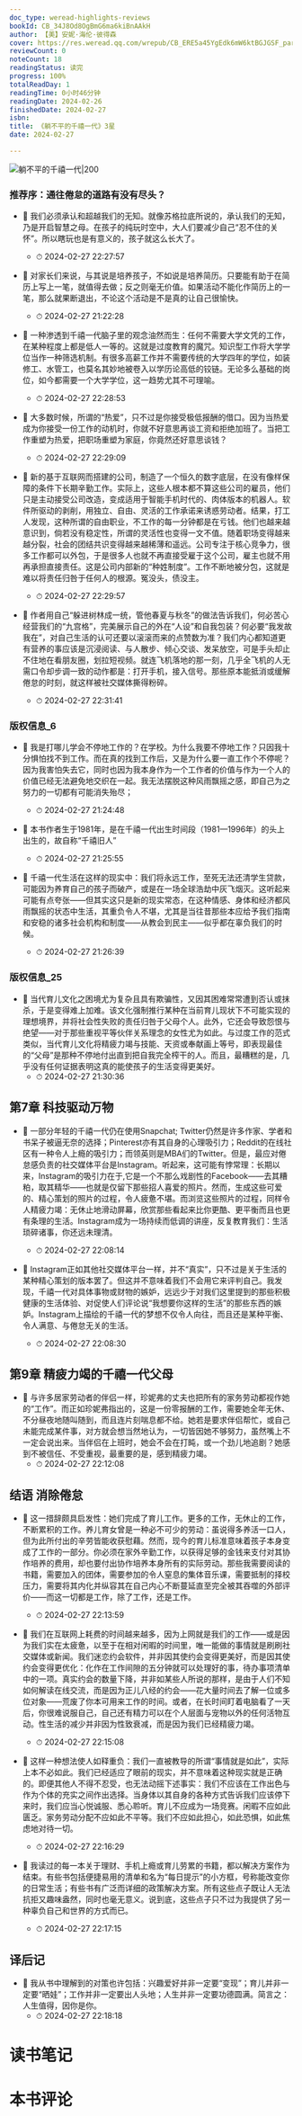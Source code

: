 ```yaml
---
doc_type: weread-highlights-reviews
bookId: CB_34J8Od8OgBmG6ma6kiBnAAkH
author: 【美】安妮·海伦·彼得森
cover: https://res.weread.qq.com/wrepub/CB_ERE5a45YgEdk6mW6ktBGJGSF_parsecover
reviewCount: 0
noteCount: 18
readingStatus: 读完
progress: 100%
totalReadDay: 1
readingTime: 0小时46分钟
readingDate: 2024-02-26
finishedDate: 2024-02-27
isbn: 
title: 《躺不平的千禧一代》3星
date: 2024-02-27

---
```


![ 躺不平的千禧一代|200](https://res.weread.qq.com/wrepub/CB_ERE5a45YgEdk6mW6ktBGJGSF_parsecover)


### 推荐序：通往倦怠的道路有没有尽头？


- 📌 我们必须承认和超越我们的无知。就像苏格拉底所说的，承认我们的无知，乃是开启智慧之母。在孩子的纯玩时空中，大人们要减少自己“忍不住的关怀”。所以瞎玩也是有意义的，孩子就这么长大了。 
    - ⏱ 2024-02-27 22:27:57 

- 📌 对家长们来说，与其说是培养孩子，不如说是培养简历。只要能有助于在简历上写上一笔，就值得去做；反之则毫无价值。如果活动不能化作简历上的一笔，那么就果断退出，不论这个活动是不是真的让自己很愉快。 
    - ⏱ 2024-02-27 21:22:28 

- 📌 一种渗透到千禧一代脑子里的观念油然而生：任何不需要大学文凭的工作，在某种程度上都是低人一等的。这就是过度教育的魔咒。知识型工作将大学学位当作一种筛选机制。有很多高薪工作并不需要传统的大学四年的学位，如装修工、水管工，也莫名其妙地被卷入以学历论高低的铰链。无论多么基础的岗位，如今都需要一个大学学位，这一趋势尤其不可理喻。 
    - ⏱ 2024-02-27 22:28:53 

- 📌 大多数时候，所谓的“热爱”，只不过是你接受极低报酬的借口。因为当热爱成为你接受一份工作的动机时，你就不好意思再谈工资和拒绝加班了。当把工作重塑为热爱，把职场重塑为家庭，你竟然还好意思谈钱？ 
    - ⏱ 2024-02-27 22:29:09 

- 📌 新的基于互联网而搭建的公司，制造了一个恒久的数字底层，在没有像样保障的条件下长期辛勤工作。实际上，这些人根本都不算这些公司的雇员，他们只是主动接受公司改造，变成适用于智能手机时代的、肉体版本的机器人。软件所驱动的剥削，用独立、自由、灵活的工作承诺来诱惑劳动者。结果，打工人发现，这种所谓的自由职业，不工作的每一分钟都是在亏钱。他们也越来越意识到，倘若没有稳定性，所谓的灵活性也变得一文不值。随着职场变得越来越分裂，社会的团结共识变得越来越稀薄和遥远。公司专注于核心竞争力，很多工作都可以外包，于是很多人也就不再直接受雇于这个公司，雇主也就不用再承担直接责任。这是公司内部新的“种姓制度”。工作不断地被分包，这就是难以将责任归咎于任何人的根源。冤没头，债没主。 
    - ⏱ 2024-02-27 22:29:57 

- 📌 作者用自己“躲进树林成一统，管他春夏与秋冬”的做法告诉我们，何必苦心经营我们的“九宫格”，完美展示自己的外在“人设”和自我包装？何必要“我发故我在”，对自己生活的认可还要以滚滚而来的点赞数为准？我们内心都知道更有营养的事应该是沉浸阅读、与人散步、倾心交谈、发呆放空，可是手头却止不住地在看朋友圈，划拉短视频。就连飞机落地的那一刻，几乎全飞机的人无需口令却步调一致的动作都是：打开手机，接入信号。那些原本能抵消或缓解倦怠的时刻，就这样被社交媒体撕得粉碎。 
    - ⏱ 2024-02-27 22:31:41 
### 版权信息_6


- 📌 我是打哪儿学会不停地工作的？在学校。为什么我要不停地工作？只因我十分惧怕找不到工作。而在真的找到工作后，又是为什么要一直工作个不停呢？因为我害怕失去它，同时也因为我本身作为一个工作者的价值与作为一个人的价值已经无法避免地交织在一起。我无法摆脱这种风雨飘摇之感，即自己为之努力的一切都有可能消失殆尽； 
    - ⏱ 2024-02-27 21:24:48 

- 📌 本书作者生于1981年，是在千禧一代出生时间段（1981—1996年）的头上出生的，故自称“千禧旧人” 
    - ⏱ 2024-02-27 21:25:55 

- 📌 千禧一代生活在这样的现实中：我们将永远工作，至死无法还清学生贷款，可能因为养育自己的孩子而破产，或是在一场全球浩劫中灰飞烟灭。这听起来可能有点夸张——但其实这只是新的现实常态，在这种情感、身体和经济都风雨飘摇的状态中生活，其重负令人不堪，尤其是当往昔那些本应给予我们指南和安稳的诸多社会机构和制度——从教会到民主——似乎都在辜负我们的时候。 
    - ⏱ 2024-02-27 21:26:39 
### 版权信息_25


- 📌 当代育儿文化之困境尤为复杂且具有欺骗性，又因其困难常常遭到否认或抹杀，于是变得难上加难。该文化强制推行某种在当前育儿现状下不可能实现的理想境界，并将社会性失败的责任归咎于父母个人。此外，它还会导致怨恨与绝望——对于那些重视平等伙伴关系理念的女性尤为如此。与过度工作的范式类似，当代育儿文化将精疲力竭与技能、天资或奉献画上等号，即表现最佳的“父母”是那种不停地付出直到把自我完全榨干的人。而且，最糟糕的是，几乎没有任何证据表明这真的能使孩子的生活变得更美好。 
    - ⏱ 2024-02-27 21:30:36 
## 第7章 科技驱动万物


- 📌 一部分年轻的千禧一代仍在使用Snapchat; Twitter仍然是许多作家、学者和书呆子被逼无奈的选择；Pinterest亦有其自身的心理吸引力；Reddit的在线社区有一种令人上瘾的吸引力；而领英则是MBA们的Twitter。但是，最应对倦怠感负责的社交媒体平台是Instagram。听起来，这可能有悖常理：长期以来，Instagram的吸引力在于,它是一个不那么戏剧性的Facebook——去其糟粕，取其精华——也就是仅留下那些招人喜爱的照片。然而，生成这些可爱的、精心策划的照片的过程，令人疲惫不堪。而浏览这些照片的过程，同样令人精疲力竭：无休止地滑动屏幕，欣赏那些看起来比你更酷、更平衡而且也更有条理的生活。Instagram成为一场持续而低调的讲座，反复教育我们：生活琐碎诸事，你还远未理清。 
    - ⏱ 2024-02-27 22:08:14 

- 📌 Instagram正如其他社交媒体平台一样，并不“真实”，只不过是关于生活的某种精心策划的版本罢了。但这并不意味着我们不会用它来评判自己。我发现，千禧一代对具体事物或财物的嫉妒，远远少于对我们这里提到的那些积极健康的生活体验、对促使人们评论说“我想要你这样的生活”的那些东西的嫉妒。Instagram上描绘的千禧一代的梦想不仅令人向往，而且还是某种平衡、令人满意、与倦怠无关的生活。 
    - ⏱ 2024-02-27 22:08:30 
## 第9章 精疲力竭的千禧一代父母


- 📌 与许多居家劳动者的伴侣一样，珍妮弗的丈夫也把所有的家务劳动都视作她的“工作”。而正如珍妮弗指出的，这是一份零报酬的工作，需要她全年无休、不分昼夜地随叫随到，而且连片刻喘息都不给。她若是要求伴侣帮忙，或自己未能完成某件事，对方就会想当然地认为，一切皆因她不够努力，虽然嘴上不一定会说出来。当伴侣在上班时，她会不会在打盹，或一个劲儿地追剧？她感到不被信任、不受重视，最重要的是，感到精疲力竭。 
    - ⏱ 2024-02-27 22:12:08 
## 结语 消除倦怠


- 📌 这一措辞颇具启发性：她们完成了育儿工作。更多的工作，无休止的工作，不断累积的工作。养儿育女曾是一种必不可少的劳动：虽说得多养活一口人，但为此所付出的辛劳皆能收获慰藉。然而，现今的育儿标准意味着孩子本身变成了工作的一部分。你必须在家外辛勤工作，以获得足够的金钱来支付对其协作培养的费用，却也要付出协作培养本身所有的实际劳动。那些我需要阅读的书籍，需要加入的团体，需要参加的令人窒息的集体音乐课，需要抵制的择校压力，需要将其内化并纵容其在自己内心不断蔓延直至完全被其吞噬的外部评价——而这一切都是工作，除了工作，还是工作。 
    - ⏱ 2024-02-27 22:13:59 

- 📌 我们在互联网上耗费的时间越来越多，因为上网就是我们的工作——或是因为我们实在太疲惫，以至于在相对闲暇的时间里，唯一能做的事情就是刷刷社交媒体或新闻。我们迷恋约会软件，并非因其使约会变得更美好，而是因其使约会变得更优化：化作在工作间隙的五分钟就可以处理好的事，待办事项清单中的一项。真实约会的数量下降，并非如某些人所说的那样，是由于人们不知如何解读在线交流，而是因为正儿八经的约会——花大量时间去了解一位或多位对象——荒废了你本可用来工作的时间。或者，在长时间盯着电脑看了一天后，你很难说服自己，自己还有精力可以在个人层面与宠物以外的任何活物互动。性生活的减少并非因为性致衰减，而是因为我们已经精疲力竭。 
    - ⏱ 2024-02-27 22:15:08 

- 📌 这样一种想法使人如释重负：我们一直被教导的所谓“事情就是如此”，实际上本不必如此。我们已经适应了眼前的现实，并不意味着这种现实就是正确的。即便其他人不得不忍受，也无法动摇下述事实：我们不应该在工作出色与作为个体的充实之间作出选择。当身体以其自身的各种方式告诉我们应该停下来时，我们应当心悦诚服、悉心聆听。育儿不应成为一场竞赛。闲暇不应如此匮乏。家务劳动分配不应如此不平等。我们不应如此担心，如此恐惧，如此焦虑地对待一切。 
    - ⏱ 2024-02-27 22:16:29 

- 📌 我读过的每一本关于理财、手机上瘾或育儿劳累的书籍，都以解决方案作为结束。有些书包括便捷易用的清单和名为“每日提示”的小方框，号称能改变你的日常生活；有些书有广泛而详细的政策解决方案。所有这些点子既让人无法抗拒又趣味盎然，同时也毫无意义。说到底，这些点子只不过为我提供了另一种辜负自己和世界的方式而已。 
    - ⏱ 2024-02-27 22:17:15 
## 译后记


- 📌 我从书中理解到的对策也许包括：兴趣爱好并非一定要“变现”；育儿并非一定要“晒娃”；工作并非一定要出人头地；人生并非一定要功德圆满。简言之：人生值得，因你是你。 
    - ⏱ 2024-02-27 22:18:18 

# 读书笔记


# 本书评论
